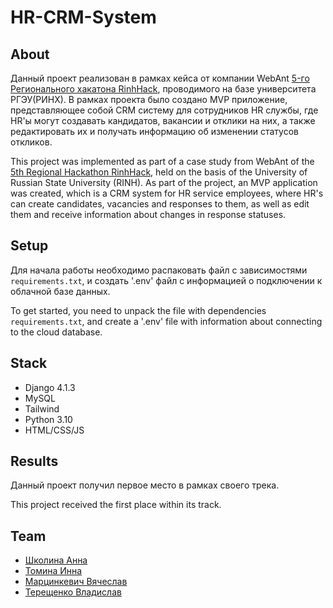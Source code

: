 # HR-CRM-System
## About

Данный проект реализован в рамках кейса от компании WebAnt [5-го Регионального хакатона RinhHack][1], проводимого на 
базе университета РГЭУ(РИНХ). В рамках проекта было создано MVP приложение, представляющее собой CRM систему для 
сотрудников HR службы, где HR'ы могут создавать кандидатов, вакансии и отклики на них, а также редактировать их и 
получать информацию об изменении статусов откликов.

[1]: https://hackathon.rsue.ru "Title"

This project was implemented as part of a case study from WebAnt of the [5th Regional Hackathon RinhHack][1], held on
the basis of the University of Russian State University (RINH). As part of the project, an MVP application was created, 
which is a CRM system for HR service employees, where HR's can create candidates, vacancies and responses to them, as 
well as edit them and receive information about changes in response statuses.

## Setup
Для начала работы необходимо распаковать файл с зависимостями `requirements.txt`, и создать '.env' файл с информацией о 
подключении к облачной базе данных.

To get started, you need to unpack the file with dependencies `requirements.txt`, and create a '.env' file with 
information about connecting to the cloud database.

## Stack
* Django 4.1.3
* MySQL
* Tailwind
* Python 3.10
* HTML/CSS/JS

## Results
Данный проект получил первое место в рамках своего трека.

This project received the first place within its track.

## Team
* [Школина Анна][2]
* [Томина Инна][3]
* [Марцинкевич Вячеслав][4]
* [Терещенко Владислав][5]

[2]: https://github.com/Annawhq
[3]: https://github.com/Innula2
[4]: https://github.com/slavamarcin
[5]: https://github.com/Vl-Tershch
